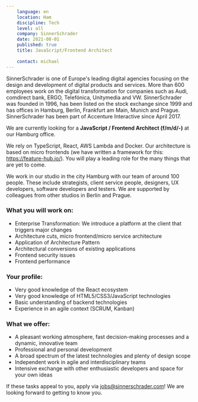 ```yaml
---
    language: en
    location: Ham
    discipline: Tech
    level: all
    company: SinnerSchrader
    date: 2021-08-01
    published: true
    title: JavaScript/Frontend Architect 
    
    contact: michael
---
```


SinnerSchrader is one of Europe's leading digital agencies focusing on the design and development of digital products and services. More than 600 employees work on the digital transformation for companies such as Audi, comdirect bank, ERGO, Telefónica, Unitymedia and VW. SinnerSchrader was founded in 1996, has been listed on the stock exchange since 1999 and has offices in Hamburg, Berlin, Frankfurt am Main, Munich and Prague. SinnerSchrader has been part of Accenture Interactive since April 2017.

We are currently looking for a **JavaScript / Frontend Architect (f/m/d/-)** at our Hamburg office.

We rely on TypeScript, React, AWS Lambda and Docker. Our architecture is based on micro frontends (we have written a framework for this: https://feature-hub.io/). You will play a leading role for the many things that are yet to come.

We work in our studio in the city Hamburg with our team of around 100 people. These include strategists, client service people, designers, UX developers, software developers and testers. We are supported by colleagues from other studios in Berlin and Prague.

### What you will work on:

- Enterprise Transformation: We introduce a platform at the client that triggers major changes
- Architecture cuts, micro frontend/micro service architecture
- Application of Architecture Pattern
- Architectural conversions of existing applications
- Frontend security issues
- Frontend performance

### Your profile:

- Very good knowledge of the React ecosystem
- Very good knowledge of HTML5/CSS3/JavaScript technologies
- Basic understanding of backend technologies
- Experience in an agile context (SCRUM, Kanban)

### What we offer:

- A pleasant working atmosphere, fast decision-making processes and a dynamic, innovative team
- Professional and personal development
- A broad spectrum of the latest technologies and plenty of design scope
- Independent work in agile and interdisciplinary teams
- Intensive exchange with other enthusiastic developers and space for your own ideas

If these tasks appeal to you, apply via <jobs@sinnerschrader.com>! We are looking forward to getting to know you. 

